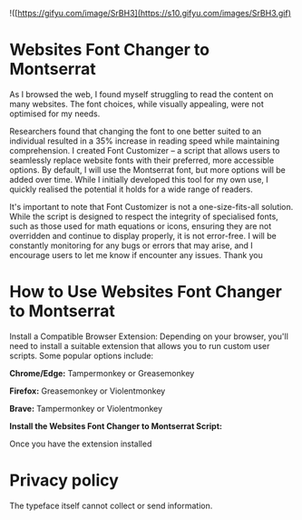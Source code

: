 
!([https://gifyu.com/image/SrBH3](https://s10.gifyu.com/images/SrBH3.gif)

# Websites Font Changer to Montserrat
As I browsed the web, I found myself struggling to read the content on many websites. The font choices, while visually appealing, were not optimised for my needs. 

Researchers found that changing the font to one better suited to an individual resulted in a 35% increase in reading speed while maintaining comprehension. I created Font Customizer – a script that allows users to seamlessly replace website fonts with their preferred, more accessible options.  By default, I will use the Montserrat font, but more options will be added over time. While I initially developed this tool for my own use, I quickly realised the potential it holds for a wide range of readers.

It's important to note that Font Customizer is not a one-size-fits-all solution. While the script is designed to respect the integrity of specialised fonts, such as those used for math equations or icons, ensuring they are not overridden and continue to display properly, it is not error-free. I will be constantly monitoring for any bugs or errors that may arise, and I encourage users to let me know if encounter any issues. Thank you
# How to Use Websites Font Changer to Montserrat
Install a Compatible Browser Extension: Depending on your browser, you'll need to install a suitable extension that allows you to run custom user scripts. Some popular options include:

**Chrome/Edge:** Tampermonkey or Greasemonkey</p>
**Firefox:** Greasemonkey or Violentmonkey</p>
**Brave:** Tampermonkey or Violentmonkey</p>

**Install the Websites Font Changer to Montserrat Script:**</p>
Once you have the extension installed

# Privacy policy
The typeface itself cannot collect or send information.

